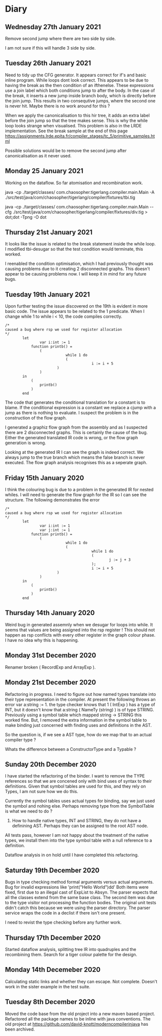 # Diary

## Wednesday 27th January 2021

Remove second jump where there are two side by side.

I am not sure if this will handle 3 side by side.

## Tuesday 26th January 2021

Need to tidy up the CFG generator. It appears correct for if's and basic inline program.
While loops dont look correct. This appears to be due to having the break as the then
condition of an ifthenelse. These expressions use a join label which both conditions jump
to after the body. In the case of the break, it inserts a new jump inside branch body,
which is directly before the join jump. This results in two consequtive jumps, where
the second one is never hit.  Maybe there is no work around for this ?

When we apply the canonicalisation to this hir tree, it adds an extra label before the join jump
so that the tree makes sense. This is why the while loop looks strange when visualised. This
problem is also in the LRDE implementation. See the break sample at the end of this page
https://assignments.lrde.epita.fr/compiler_stages/tc_5/primitive_samples.html

Possible solutions would be to remove the second jump after canonicalisation as it never used.

## Monday 25 January 2021

Working on the dataflow. So far atomisation and recombination work.

java -cp ./target/classes/ com.chaosopher.tigerlang.compiler.main.Main -A ./src/test/java/com/chaosopher/tigerlang/compiler/fixtures/tbi.tig


java -cp ./target/classes/ com.chaosopher.tigerlang.compiler.main.Main --cfg  ./src/test/java/com/chaosopher/tigerlang/compiler/fixtures/div.tig > dot;dot -Tpng -O dot


## Thursday 21st January 2021

It looks like the issue is related to the break statement inside the while loop.
I modified tbi-desugar so that the test condition would terminate, this worked.

I reenabled the condition optimisation, which I had previously thought was causing 
problems due to it creating 2 disconnected graphs. This doesn't appear to be causing
problems now. I will keep it in mind for any future bugs.

## Tuesday 19th January 2021

Upon further testing the issue discovered on the 19th is evident in more basic code.
The issue appears to be related to the 1 predicate. When I change while 1 to while i < 10,
the code compiles correctly. 
```
/*
caused a bug where rsp we used for register allocation
*/
        let
                var i:int := 1
            function printb() =
                (
                            while 1 do
                            (
                                        i := i + 5
                        )
                )
        in
            (
                printb()
            )
        end
```

The code that generates the conditional translation for a constant is to blame. If the
conditional expression is a constant we replace a cjump with a jump as there is nothing
to evaluate. I suspect the problem is in the construction of the flow graph.

I generated a graphiz flow graph from the assembly and as I suspected there are 2 disconnected
graphs. This is certainly the cause of the bug.  Either the generated translated IR code is
wrong, or the flow graph generation is wrong. 

Looking at the generated IR I can see the graph is indeed correct. We always jump to the true
branch which means the false branch is never executed. The flow graph analysis recognises this
as a seperate graph.

## Friday 15th January 2020
I think the colouring bug is due to a problem in the generated IR for nested whiles.
I will need to generate the flow graph for the IR so I can see the structure.
The following demonstrates the error

```
/*
caused a bug where rsp we used for register allocation
*/
        let
                var i:int := 1
                var j:int := 1
            function printb() =
                (
                            while 1 do
                            (
                                        while 1 do
                                        (
                                                j := j + 3
                                        );
                                        i := i + 5
                        )
                )
        in
            (
                printb()
            )
        end
```

## Thursday 14th January 2020
Weird bug in generated assemnly when we desugar for loops into while. 
It seems that values are being assigned into the rsp register ! This should
not happen as rsp conflicts with every other register in the graph colour phase.
I have no idea why this is happening.

## Monday 31st December 2020

Renamer broken ( RecordExp and ArrayExp ).

## Monday 21st December 2020
Refactoring in progress. I need to figure out how named types translate into their
type representation in the compiler. At present the following throws an error
var a:string := 1. the type checker knows that 1 ( IntExp ) has a type of INT,
but it doesn't know that a:string ( NameTy (string) ) is of type STRING. Previously
using a symbol table which mapped string -> STRING this worked fine. But, I removed
the extra information in the symbol table to make binding just concerned with finding
uses and definitions in the AST. 

So the question is, if we see a AST type, how do we map that to an actual compiler type ?

Whats the difference between a ConstructorType and a Typable ?

## Sunday 20th December 2020
I have started the refactoring of the binder. I want to remove the TYPE references
so that we are concened only with bind uses of syntax to their definitions. Given that
symbol tables are used for this, and they rely on Types, I am not sure how we do this.

Currently the symbol tables uses actual types for binding, say we just used the symbol and 
nohing else. Perhaps removing type from the SymbolTable is what we need to do ?
1) How to handle native types, INT and STRING, they do not have a definining AST. Perhaps they
can be assigned to the root AST node.

All tests pass, however I am not happy about the treatment of the native types, we install
them into the type symbol table with a null reference to a definition.

Dataflow analysis in on hold until I have completed this refactoring.

## Saturday 19th December 2020
Bugs in type checking method formal arguments versus actual arguments.
Bug for invalid expressions like 'print("Hello World")dd'
Both items were fixed, first due to an illegal cast of ExpList to Absyn. The parser
expects that all the classes extend from the same base class.
The second item was due to the type visitor not processing the function bodies. The
original unit tests didn't catch this because we were using the parser directory.
The parser service wraps the code in a declist if there isn't one present.

I need to revist the type checking before any further work.


## Thursday 17th December 2020
Started dataflow analysis, splitting tree IR into quadruples and the recombining them.
Search for a tiger colour palette for the design.


## Monday 14th Decemeber 2020
Calculating static links and whether they can escape. Not complete. Doesn't work in
the sister example in the test suite.

## Tuesday 8th December 2020
Moved the code base from the old project into a new maven based project.
Refactored all the package names to be inline with java conventions.
The old project at https://github.com/david-knott/moderncompilerinjava has
been archived.
